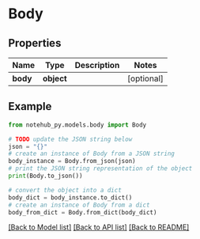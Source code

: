 # Body


## Properties

Name | Type | Description | Notes
------------ | ------------- | ------------- | -------------
**body** | **object** |  | [optional] 

## Example

```python
from notehub_py.models.body import Body

# TODO update the JSON string below
json = "{}"
# create an instance of Body from a JSON string
body_instance = Body.from_json(json)
# print the JSON string representation of the object
print(Body.to_json())

# convert the object into a dict
body_dict = body_instance.to_dict()
# create an instance of Body from a dict
body_from_dict = Body.from_dict(body_dict)
```
[[Back to Model list]](../README.md#documentation-for-models) [[Back to API list]](../README.md#documentation-for-api-endpoints) [[Back to README]](../README.md)


